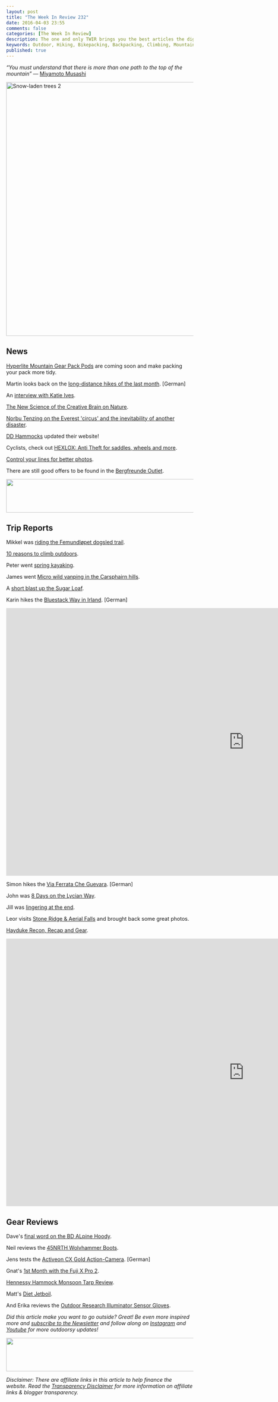 ```yaml
---
layout: post
title: "The Week In Review 232"
date: 2016-04-03 23:55
comments: false
categories: [The Week In Review]
description: The one and only TWIR brings you the best articles the digital outdoors had to offer in the past week.
keywords: Outdoor, Hiking, Bikepacking, Backpacking, Climbing, Mountaineering, Camping, Trekking, Wandern, Reisen, Travel
published: true
---
```


*“You must understand that there is more than one path to the top of the mountain”* ― [Miyamoto Musashi](http://amzn.to/221BFHo)

<a data-flickr-embed="true"  href="https://www.flickr.com/photos/hendrikmorkel/25876680090/in/dateposted/" title="Snow-laden trees 2"><img src="https://farm2.staticflickr.com/1531/25876680090_0dfb54759f_b.jpg" width="1024" height="683" alt="Snow-laden trees 2"></a><script async src="//embedr.flickr.com/assets/client-code.js" charset="utf-8"></script>

<!-- more -->

## News

[Hyperlite Mountain Gear Pack Pods](http://bit.ly/1pWrVlq) are coming soon and make packing your pack more tidy.

Martin looks back on the [long-distance hikes of the last month](http://www.gehlebt.at/weitwander-rueckblick-maerz-2016/). [German]

An [interview with Katie Ives](http://cruxcrush.com/2016/03/17/women-on-lead-katie-ives-editor-in-chief-of-alpinist-magazine/).

[The New Science of the Creative Brain on Nature](http://www.outsideonline.com/2062221/new-science-creative-brain-nature).

[Norbu Tenzing on the Everest 'circus' and the inevitability of another disaster](http://www.theguardian.com/film/2016/mar/30/sherpa-norbu-tenzing-on-the-everest-circus-and-the-inevitability-of-another-disaster).

[DD Hammocks](http://www.ddhammocks.com) updated their website!

Cyclists, check out [HEXLOX: Anti Theft for saddles, wheels and more](https://www.kickstarter.com/projects/hexlox/hexlox-anti-theft-for-saddles-wheels-and-more-made).

[Control your lines for better photos](http://create.adobe.com/2015/10/29/control_your_lines_to_make_stronger_photos.html).

There are still good offers to be found in the [Bergfreunde Outlet](http://partner.bergfreunde.de/go.cgi?pid=10239&wmid=cc&cpid=1&target=http://www.bergfreunde.de/outlet/?_$ja=tsid:52154).

<a href="http://www.avantlink.com/click.php?tt=ml&amp;ti=196169&amp;pw=73183"><img src="//www.avantlink.com/gbi/10248/196169/55699/73183/image.jpg" width="728" height="90" style="border: 0px;" alt="" /></a>

## Trip Reports

Mikkel was [riding the Femundløpet dogsled trail](http://backwoodbikepacking.com/2016/03/29/riding-the-femundlopet-dogsled-trail/).

[10 reasons to climb outdoors](http://klimbingkorns.de/stepping-out-10-reasons-to-climbing-outdoors/).

Peter went [spring kayaking](http://www.yetirides.com/2016/04/early-spring-kayaking.html).

James went [Micro wild vanping in the Carsphairn hills](https://backpackingbongos.wordpress.com/2016/03/30/micro-wild-vanping-in-the-carsphairn-hills-part-one/).

A [short blast up the Sugar Loaf](https://surfnslide.wordpress.com/2016/04/01/short-blast-up-the-sugar-loaf/).

Karin hikes the [Bluestack Way in Irland](http://hikekarin.com/2016/02/06/bluestack-way-in-donegal/). [German]

<iframe width="1280" height="720" src="https://www.youtube.com/embed/oPv8PepssRo" frameborder="0" allowfullscreen></iframe>

Simon hikes the [Via Ferrata Che Guevara](http://gipfelfieber.com/2016/03/29/via-ferrata-che-guevara-im-bann-des-despoten/). [German]

John was [8 Days on the Lycian Way](http://www.johnhayeswalks.com/2016/03/8-days-on-lycian-way.html).

Jill was [lingering at the end](http://www.jilloutside.com/2016/03/lingering-at-end.html).

Leor visits [Stone Ridge & Aerial Falls](https://pantilat.wordpress.com/2016/04/01/stone-ridge-aerial-falls/) and brought back some great photos.

[Hayduke Recon, Recap and Gear](http://ladyonarock.com/2016/03/31/hayduke-recon-recap-gear/).

<iframe width="1280" height="720" src="https://www.youtube.com/embed/4OSFQoOFq44" frameborder="0" allowfullscreen></iframe>

## Gear Reviews

Dave's [final word on the BD ALpine Hoody](http://bedrockandparadox.com/2016/04/01/bd-alpine-start-hoody-the-final-word/).

Neil reviews the [45NRTH Wolvhammer Boots](http://bikepackersmagazine.com/45nrth-wolvhammer-boots/).

Jens tests the [Activeon CX Gold Action-Camera](https://www.hiking-blog.de/technik/vorgestellt-activeon-cx-gold-action-kamera/). [German]

Gnat's [1st Month with the Fuji X Pro 2](http://imaginegnat.com/2016/03/28/fragments-my-1st-month-with-the-fuji-x-pro-2/).

[Hennessy Hammock Monsoon Tarp Review](http://theultimatehang.com/2016/03/hennessy-hammock-monsoon-tarp-review/).

Matt's [Diet Jetboil](http://outdoorsmh.blogspot.fi/2016/03/diet-jetboil.html).

And Erika reviews the [Outdoor Research Illuminator Sensor Gloves](http://ulligunde.com/2016/03/illuminator-sensor-handschuhe-von-or-im-test-outdoor-research/).

*Did this article make you want to go outside? Great! Be even more inspired more and [subscribe to the Newsletter](http://hikinginfinland.us2.list-manage1.com/subscribe?u=b29c2acd04d959eace48da780&id=46b5d0326f) and follow along on [Instagram](https://instagram.com/hendrikm/) and [Youtube](https://www.youtube.com/user/Habichtshorst/) for more outdoorsy updates!*

<a href="http://www.avantlink.com/click.php?tt=ml&amp;ti=28945&amp;pw=73183"><img src="//www.avantlink.com/gbi/10060/28945/55699/73183/image.jpg" width="728" height="90" style="border: 0px;" alt="" /></a>

*Disclaimer:  There are affiliate links in this article to help finance the website. Read the [Transparency Disclaimer](https://hikinginfinland.com/about/) for more information on affiliate links & blogger transparency.*